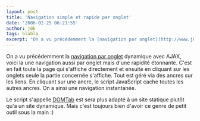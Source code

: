```yaml
---
layout: post
title: 'Navigation simple et rapide par onglet'
date: '2006-02-25 06:21:55'
author: j0k
tags: blabla
excerpt: "On a vu précédemment la [navigation par onglet](http://www.j0k3r.net/news-gerer-des-onglets-en-ajax-1100.html) dynamique avec AJAX, voici la une navigation aussi par onglet mais d'une rapidité étonnante.     \nC'est en fait toute la page qui s'affiche directement et ensuite en cliquant sur les onglets seule la partie concernée s'affiche. Tout est géré via      …"
---
```


On a vu précédemment la [navigation par onglet](http://www.j0k3r.net/news-gerer-des-onglets-en-ajax-1100.html) dynamique avec AJAX, voici la une navigation aussi par onglet mais d'une rapidité étonnante.
C'est en fait toute la page qui s'affiche directement et ensuite en cliquant sur les onglets seule la partie concernée s'affiche. Tout est géré via des ancres sur les liens. En cliquant sur une ancre, le script JavaScript cache toutes les autres ancres. On a ainsi une navigation instantanée.

Le script s'appelle [DOMTab](http://onlinetools.org/tools/domtabdata/) est sera plus adapté à un site statique plutôt qu'a un site dynamique. Mais c'est toujours bien d'avoir ce genre de petit outil sous la main :)
